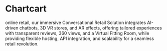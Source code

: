 # Chartcart
online retail, our immersive Conversational Retail Solution integrates AI-driven chatbots, 3D VR stores, and AR effects, offering tailored experiences with transparent reviews, 360 views, and a Virtual Fitting Room, while providing flexible hosting, API integration, and scalability for a seamless retail revolution.

